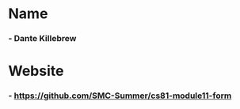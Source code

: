 # Name 
###    - Dante Killebrew

# Website
###    - https://github.com/SMC-Summer/cs81-module11-form
